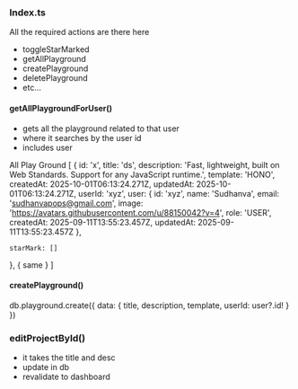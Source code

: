 ### Index.ts

All the required actions are there here 
- toggleStarMarked
- getAllPlayground
- createPlayground
- deletePlayground
- etc...

#### getAllPlaygroundForUser()

- gets all the playground related to that user
- where it searches by the user id 
- includes user

All Play Ground [
  {
    id: 'x',
    title: 'ds',
    description: 'Fast, lightweight, built on Web Standards. Support for any JavaScript runtime.',
    template: 'HONO',
    createdAt: 2025-10-01T06:13:24.271Z,
    updatedAt: 2025-10-01T06:13:24.271Z,
    userId: 'xyz',
    <!-- Full user is included -->
    user: {
      id: 'xyz',
      name: 'Sudhanva',
      email: 'sudhanvapops@gmail.com',
      image: 'https://avatars.githubusercontent.com/u/88150042?v=4',
      role: 'USER',
      createdAt: 2025-09-11T13:55:23.457Z,
      updatedAt: 2025-09-11T13:55:23.457Z
    },

    starMark: []
  },
  {
    same
  }
]



#### createPlayground()

db.playground.create({
            data: {
                title,
                description,
                template,
                userId: user?.id!
            }
})



### editProjectById()

- it takes the title and desc
- update in db
- revalidate to dashboard


